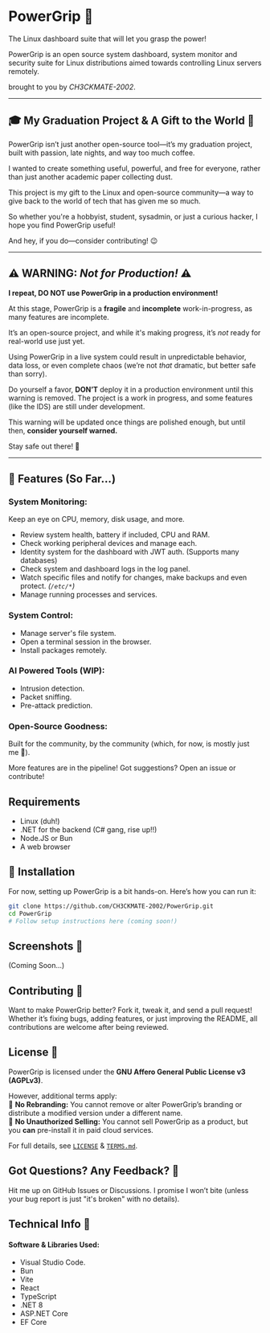 # PowerGrip 💪

The Linux dashboard suite that will let you grasp the power!

PowerGrip is an open source system dashboard, system monitor and
security suite for Linux distributions aimed towards controlling
Linux servers remotely.

brought to you by *CH3CKMATE-2002*.

***

## 🎓 My Graduation Project &amp; A Gift to the World 🎁
PowerGrip isn’t just another open-source tool—it’s my graduation project,
built with passion, late nights, and way too much coffee.

I wanted to create something useful, powerful, and free for everyone,
rather than just another academic paper collecting dust.

This project is my gift to the Linux and open-source community—a way to give back to
the world of tech that has given me so much.

So whether you're a hobbyist, student, sysadmin, or just a curious hacker,
I hope you find PowerGrip useful!

And hey, if you do—consider contributing! 😉

***

## ⚠️ WARNING: *Not for Production!* ⚠️

**I repeat, DO NOT use PowerGrip in a production environment!**

At this stage, PowerGrip is a **fragile** and **incomplete** work-in-progress,
as many features are incomplete.

It’s an open-source project, and while it's making progress,
it’s *not* ready for real-world use just yet.

Using PowerGrip in a live system could result in unpredictable behavior, data loss,
or even complete chaos (we’re not *that* dramatic, but better safe than sorry).

Do yourself a favor, **DON’T** deploy it in a production environment until this
warning is removed. The project is a work in progress, and some features (like the IDS)
are still under development.

This warning will be updated once things are polished enough,
but until then, **consider yourself warned.**

Stay safe out there! 🛑

***

## 🎯 Features (So Far…)
### System Monitoring:
Keep an eye on CPU, memory, disk usage, and more.
- Review system health, battery if included, CPU and RAM.
- Check working peripheral devices and manage each.
- Identity system for the dashboard with JWT auth. (Supports many databases)
- Check system and dashboard logs in the log panel.
- Watch specific files and notify for changes, make backups and even protect. *(`/etc/*`)*
- Manage running processes and services.

### System Control:
- Manage server's file system.
- Open a terminal session in the browser.
- Install packages remotely.

### AI Powered Tools (WIP):
- Intrusion detection.
- Packet sniffing.
- Pre-attack prediction.

### Open-Source Goodness:
Built for the community, by the community (which, for now, is mostly just me 🥲).

More features are in the pipeline! Got suggestions? Open an issue or contribute!

## Requirements
- Linux (duh!)
- .NET for the backend (C# gang, rise up!!)
- Node.JS or Bun
- A web browser

## 🔧 Installation  

For now, setting up PowerGrip is a bit hands-on. Here’s how you can run it:  

```sh
git clone https://github.com/CH3CKMATE-2002/PowerGrip.git  
cd PowerGrip  
# Follow setup instructions here (coming soon!)  
```

## Screenshots 📸

(Coming Soon...)

## Contributing 🤝
Want to make PowerGrip better? Fork it, tweak it, and send a pull request!
Whether it’s fixing bugs, adding features, or just improving the README,
all contributions are welcome after being reviewed.

## License 📜
PowerGrip is licensed under the **GNU Affero General Public License v3 (AGPLv3)**.  

However, additional terms apply:  
🚨 **No Rebranding:** You cannot remove or alter PowerGrip’s branding or distribute a modified version under a different name.  
🚨 **No Unauthorized Selling:** You cannot sell PowerGrip as a product, but you **can** pre-install it in paid cloud services.  

For full details, see [`LICENSE`](./LICENSE) &amp; [`TERMS.md`](./TERMS.md).


## Got Questions? Any Feedback? 💬
Hit me up on GitHub Issues or Discussions.
I promise I won’t bite (unless your bug report is just "it's broken" with no details).

## Technical Info 🤖
#### Software & Libraries Used:
- Visual Studio Code.
- Bun
- Vite
- React
- TypeScript
- .NET 8
- ASP.NET Core
- EF Core
